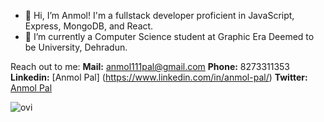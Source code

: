 - 👋 Hi, I’m Anmol! I'm a fullstack developer proficient in JavaScript, Express, MongoDB, and React.
- 🌱 I’m currently a Computer Science student at Graphic Era Deemed to be University, Dehradun.

Reach out to me:
**Mail:** anmol111pal@gmail.com
**Phone:** 8273311353
**Linkedin:** [Anmol Pal] (https://www.linkedin.com/in/anmol-pal/)
**Twitter:** [Anmol Pal](https://twitter.com/anmol111pal)


<img src="https://github-readme-stats.vercel.app/api/top-langs?username=anmol111pal&show_icons=true&locale=en&layout=compact&theme=chartreuse-dark" alt="ovi" />